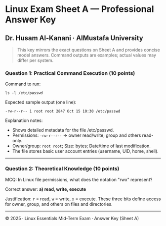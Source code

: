 # Linux Exam Sheet A — Professional Answer Key
## Dr. Husam Al-Kanani · AlMustafa University

> This key mirrors the exact questions on Sheet A and provides concise model answers. Command outputs are examples; actual values may differ per system.

### Question 1: Practical Command Execution (10 points)
Command to run:

`ls -l /etc/passwd`

Expected sample output (one line):

```
-rw-r--r-- 1 root root 2847 Oct 15 10:30 /etc/passwd
```

Explanation notes:
- Shows detailed metadata for the file /etc/passwd.
- Permissions: `-rw-r--r--` → owner read/write; group and others read-only.
- Owner/group: `root root`; Size: bytes; Date/time of last modification.
- The file stores basic user account entries (username, UID, home, shell).

---

### Question 2: Theoretical Knowledge (10 points)
MCQ: In Linux file permissions, what does the notation "rwx" represent?

Correct answer: **a) read, write, execute**

Justification: `r` = read, `w` = write, `x` = execute. These three bits define access for owner, group, and others on files and directories.

---

© 2025 · Linux Essentials Mid-Term Exam · Answer Key (Sheet A)
